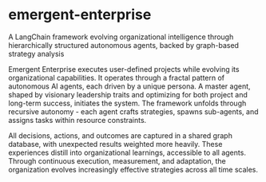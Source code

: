 # emergent-enterprise
A LangChain framework evolving organizational intelligence through hierarchically structured autonomous agents, backed by graph-based strategy analysis

Emergent Enterprise executes user-defined projects while evolving its organizational capabilities. It operates through a fractal pattern of autonomous AI agents, each driven by a unique persona. A master agent, shaped by visionary leadership traits and optimizing for both project and long-term success, initiates the system. The framework unfolds through recursive autonomy - each agent crafts strategies, spawns sub-agents, and assigns tasks within resource constraints.

All decisions, actions, and outcomes are captured in a shared graph database, with unexpected results weighted more heavily. These experiences distill into organizational learnings, accessible to all agents. Through continuous execution, measurement, and adaptation, the organization evolves increasingly effective strategies across all time scales.
